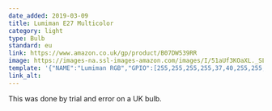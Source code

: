 ```yaml
---
date_added: 2019-03-09
title: Lumiman E27 Multicolor
category: light
type: Bulb
standard: eu
link: https://www.amazon.co.uk/gp/product/B07DW539RR
image: https://images-na.ssl-images-amazon.com/images/I/51aUf3KOaXL._SL1000_.jpg
template: '{"NAME":"Lumiman RGB","GPIO":[255,255,255,255,37,40,255,255,38,41,39,52,255],"FLAG":1,"BASE":18}' 
link_alt: 
---
```



This was done by trial and error on a UK bulb.






